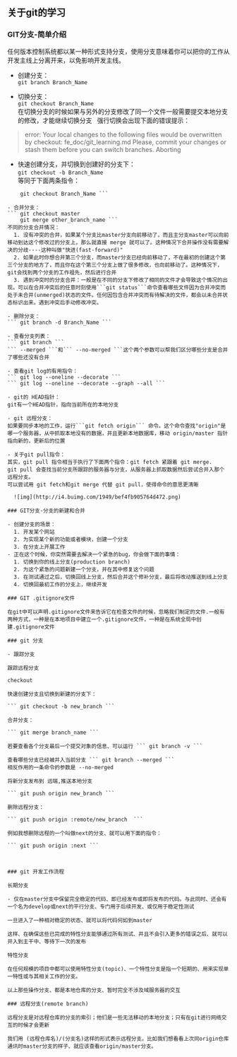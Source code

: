 ## 关于git的学习  

### GIT分支-简单介绍  
任何版本控制系统都以某一种形式支持分支，使用分支意味着你可以把你的工作从开发主线上分离开来，以免影响开发主线。  

- 创建分支：  
``` git branch Branch_Name ```  

- 切换分支：  
``` git checkout Branch_Name ```  
在切换分支的时候如果与另外的分支修改了同一个文件一般需要提交本地分支的修改，才能继续切换分支  
强行切换会出现下面的错误提示：  
> error: Your local changes to the following files would be overwritten by checkout:
        fe_doc/git_learning.md
Please, commit your changes or stash them before you can switch branches.
Aborting

- 快速创建分支，并切换到创建好的分支下：  
``` git checkout -b Branch_Name ```  
等同于下面两条指令：  
``` git branch Branch_Name
    git checkout Branch_Name ```

- 合并分支：  
``` git checkout master
    git merge other_branch_name ```  
不同的分支合并情况：
  1. 没有冲突的合并，如果某个分支比master分支向前移动了，而且主分支master可以向前移动到达这个修改过的分支上，那么就直接 merge 就可以了。这种情况下合并操作没有需要解决的分歧----这种叫做"快进(fast-forward)"
  2. 如果此时你想合并第三个分支，而master分支已经向前移动了，不在最初的创建这个第三个分支的地方了，而且你在这个第三个分支上做了很多修改，也向前移动了。这种情况下，git会找到两个分支的工作祖先，然后进行合并
  3. 遇到冲突时的分支合并：一般是在不同的分支下修改了相同的文件才会导致这个情况的出现。可以在合并冲突后的任意时刻使用```git status```命令查看哪些文件因为合并冲突而处于未合并(unmerged)状态的文件。任何因包含合并冲突而有待解决的文件，都会以未合并状态标识出来。遇到冲突后手动修改冲突。

- 删除分支：  
``` git branch -d Branch_Name ```

- 查看分支列表：  
``` git branch ```  
``` --merged ```和``` --no-merged ```这个两个参数可以帮我们区分哪些分支是合并了哪些还没有合并

- 查看git log的有用指令：  
``` git log --oneline --decorate ```  
``` git log --oneline --decorate --graph --all ```

- git的 HEAD指针：  
git有一个HEAD指针，指向当前所在的本地分支  

- git 远程分支：  
如果要同步本地的工作，运行```git fetch origin``` 命令。这个命令查找"origin"是哪一个服务器，从中抓取本地没有的数据，并且更新本地数据库，移动 origin/master 指针指向新的，更新后的位置  

- 关于git pull指令：  
其实，git pull 指令相当于执行了下面两个指令：git fetch 紧跟着 git merge.  
git pull 会查找当前分支所跟踪的服务器与分支，从服务器上抓取数据然后尝试合并入那个远程分支。  
可以尝试用 git fetch和git merge 代替 git pull，使得命令的意思更清晰

  ![img](http://i4.buimg.com/1949/bef4fb905764d472.png)

### GIT分支-分支的新建和合并  

- 创建分支的场景：  
  1. 开发某个网站
  2. 为实现某个新的功能或者模块，创建一个分支
  3. 在分支上开展工作  
- 正在这个时候，你突然需要去解决一个紧急的bug，你会做下面的事情：  
  1. 切换到你的线上分支(production branch)
  2. 为这个紧急的问题新建一个分支，并在其中修复这个问题
  3. 在测试通过之后，切换回线上分支，然后合并这个修补分支，最后将改动推送到线上分支
  4. 切换回最初工作的分支上，继续开发

### GIT .gitignore文件

在git中可以声明.gitignore文件来告诉它在检查文件的时候，忽略我们制定的文件.一般有两种方式，一种是在本地项目中建立一个.gitignore文件，一种是在系统全局中创建.gitignore文件

### git 分支

- 跟踪分支

跟踪远程分支

checkout

快速创建分支且切换到新建的分支下：

``` git checkout -b new_branch ```

合并分支：

``` git merge branch_name ```

若要查看各个分支最后一个提交对象的信息、可以运行 ``` git branch -v ```

查看哪些分支已经被并入当前分支 ``` git branch --merged ```
相反作用的一条命令的参数是 --no-merged

将新分支发布到 远端,推送本地分支

``` git push origin new_branch ```

删除远程分支：

``` git push origin :remote/new_branch 	```

例如我想删除远程的一个叫做next的分支、就可以用下面的指令：

``` git push origin :next ```



### git 开发工作流程

长期分支

- 仅在master分支中保留完全稳定的代码、即已经发布或即将发布的代码。与此同时、还会有一个名为develop或next的平行分支、专门用于后续开发、或仅用于稳定性测试

一旦进入了一种相对稳定的状态、就可以将代码何如到master

这样、在确保这些已完成的特性分支能够通过所有测试、并且不会引入更多的错误之后、就可以并入到主干中、等待下一次的发布

特性分支

在任何规模的项目中都可以使用特性分支(topic)、一个特性分支是指一个短期的、用来实现单一特性或与其相关工作的分支。

以上那些操作分支、都是本地仓库的分支、暂时完全不涉及域服务器的交互

### 远程分支(remote branch)

远程分支是对远程仓库的分支的索引；他们是一些无法移动的本地分支；只有在git进行网络交互的时候才会更新

我们用 (远程仓库名)/(分支名)这样的形式表示远程分支。比如我们想看看上次同origin仓库通讯时master分支的样子、就应该查看origin/master分支。


